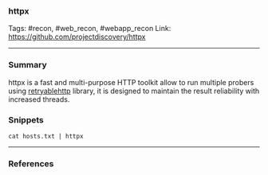 ### httpx
Tags: #recon, #web_recon, #webapp_recon
Link: https://github.com/projectdiscovery/httpx

---
### Summary

httpx is a fast and multi-purpose HTTP toolkit allow to run multiple probers using [retryablehttp](https://github.com/projectdiscovery/retryablehttp-go) library, it is designed to maintain the result reliability with increased threads.

### Snippets

```
cat hosts.txt | httpx
```

---

### References